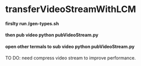 # transferVideoStreamWithLCM

#### firslty run /gen-types.sh

#### then pub video python pubVideoStream.py
#### open other termals to sub video python pubVideoStream.py

TO DO: need compress video stream to improve performance.
